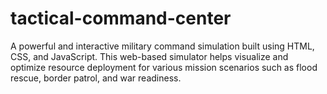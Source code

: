# tactical-command-center
A powerful and interactive military command simulation built using HTML, CSS, and JavaScript. This web-based simulator helps visualize and optimize resource deployment for various mission scenarios such as flood rescue, border patrol, and war readiness.

